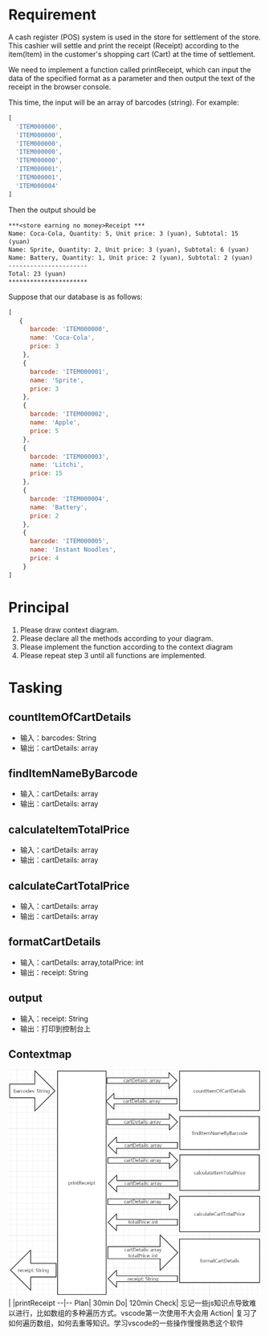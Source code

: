 # Requirement
A cash register (POS) system is used in the store for settlement of the store. This cashier will settle and print the receipt (Receipt) according to the item(Item) in the customer's shopping cart (Cart) at the time of settlement.

We need to implement a function called printReceipt, which can input the data of the specified format as a parameter and then output the text of the receipt in the browser console.

This time, the input will be an array of barcodes (string). For example:
```javascript
[
  'ITEM000000',
  'ITEM000000',
  'ITEM000000',
  'ITEM000000',
  'ITEM000000',
  'ITEM000001',
  'ITEM000001',
  'ITEM000004'
]
```

Then the output should be 
```
***<store earning no money>Receipt ***
Name: Coca-Cola, Quantity: 5, Unit price: 3 (yuan), Subtotal: 15 (yuan)
Name: Sprite, Quantity: 2, Unit price: 3 (yuan), Subtotal: 6 (yuan)
Name: Battery, Quantity: 1, Unit price: 2 (yuan), Subtotal: 2 (yuan)
----------------------
Total: 23 (yuan)
**********************
```

Suppose that our database is as follows:
```javascript
[
   {
      barcode: 'ITEM000000',
      name: 'Coca-Cola',
      price: 3
    },
    {
      barcode: 'ITEM000001',
      name: 'Sprite',
      price: 3
    },
    {
      barcode: 'ITEM000002',
      name: 'Apple',
      price: 5
    },
    {
      barcode: 'ITEM000003',
      name: 'Litchi',
      price: 15
    },
    {
      barcode: 'ITEM000004',
      name: 'Battery',
      price: 2
    },
    {
      barcode: 'ITEM000005',
      name: 'Instant Noodles',
      price: 4
    }
]
```

# Principal

1. Please draw context diagram.
2. Please declare all the methods according to your diagram.
3. Please implement the function according to the context diagram
4. Please repeat step 3 until all functions are implemented.

# Tasking
## countItemOfCartDetails
- 输入：barcodes: String
- 输出：cartDetails: array
## findItemNameByBarcode
- 输入：cartDetails: array
- 输出：cartDetails: array
## calculateItemTotalPrice
- 输入：cartDetails: array
- 输出：cartDetails: array
## calculateCartTotalPrice
- 输入：cartDetails: array
- 输出：cartDetails: array
## formatCartDetails
- 输入：cartDetails: array,totalPrice: int
- 输出：receipt: String
## output
- 输入：receipt: String
- 输出：打印到控制台上

## Contextmap
![possystem-Contextmap.png](possystem-Contextmap.png)
| |printReceipt
--|--
Plan| 30min
Do| 120min
Check| 忘记一些js知识点导致难以进行，比如数组的多种遍历方式。vscode第一次使用不大会用
Action| 复习了如何遍历数组，如何去重等知识。学习vscode的一些操作慢慢熟悉这个软件
